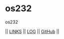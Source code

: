 # os232
os232

|| [LINKS](LINKS/) || [LOG](TXT/mylog.txt) || [GitHub](https://github.com/ariananurlayla/os232) ||
